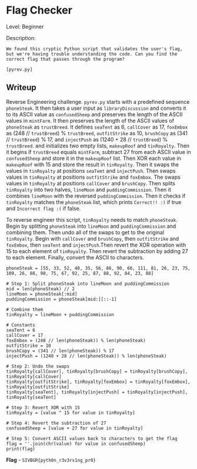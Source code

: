 # Flag Checker
Level: Beginner

Description:
```
We found this cryptic Python script that validates the user's flag, but we're having trouble understanding the code. Can you find the correct flag that passes through the program?

[pyrev.py]
```

## Writeup
Reverse Engineering challenge. `pyrev.py` starts with a predefined sequence `phoneSteak`. It then takes a user input as `libraryDiscussion` and converts it to its ASCII value as `confusedSheep` and preserves the length of the ASCII values in `mintFarm`. It then preserves the length of the ASCII values of `phoneSteak` as `trustBreed`. It defines `seaTent` as 6, `callCover` as 17, `foxEmbox` as (248 // `trustBreed`) % `trustBreed`, `outfitStrike` as 10, `brushCopy` as (341 // `trustBreed`) % 17, and `injectPush` as (1240 + 28 // `trustBreed`) % `trustBreed`. and initializes two empty lists, `makeupRoof` and `tinRoyalty`. Then it begins if `trustBreed` equals `mintFarm`, subtract 27 from each ASCII value in `confusedSheep` and store it in the `makeupRoof` list. Then XOR each value in `makeupRoof` with 15 and store the result in `tinRoyalty`. Then it swaps the values in `tinRoyalty` at positions `seaTemt` and `injectPush`. Then swaps values in `tinRoyalty` at positions `outfitStrike` and `foxEmbox`. The swaps values in `tinRoyalty` at positions `callCover` and `brushCopy`. Then splits `tinRoyalty` into two halves, `lineMoon` and `puddingCommission`. Then it combines `lineMoon` with the reversed `puddingCommission`. Then it checks if `tinRoyalty` matches the `phoneSteak` list, which prints `Correct!! :)` if true and `Incorrect flag :(` if false.

To reverse engineer this script, `tinRoyalty` needs to match `phoneSteak`. Begin by splitting `phoneSteak` into `lineMoon` and `puddingCommission` and combining them. Then undo all of the swaps to get to the original `tinRoyalty`. Begin with `callCover` and `brushCopy`, then `outfitStrike` and `foxEmbox`, then `seaTent` and `injectPush`.Then revert the XOR operation with 15 to each element of `tinRoyalty`. Then revert the subtraction by adding 27 to each element. Finally, convert the ASCII to characters.

```
phoneSteak = [55, 33, 52, 40, 35, 56, 86, 90, 66, 111, 81, 26, 23, 75, 109, 26, 88, 90, 75, 67, 92, 25, 87, 88, 92, 84, 23, 88]

# Step 1: Split phoneSteak into lineMoon and puddingCommission
mid = len(phoneSteak) // 2
lineMoon = phoneSteak[:mid]
puddingCommission = phoneSteak[mid:][::-1]

# Combine them
tinRoyalty = lineMoon + puddingCommission

# Constants
seaTent = 6
callCover = 17
foxEmbox = (248 // len(phoneSteak)) % len(phoneSteak)
outfitStrike = 10
brushCopy = (341 // len(phoneSteak)) % 17
injectPush = (1240 + 28 // len(phoneSteak)) % len(phoneSteak)

# Step 2: Undo the swaps
tinRoyalty[callCover], tinRoyalty[brushCopy] = tinRoyalty[brushCopy], tinRoyalty[callCover]
tinRoyalty[outfitStrike], tinRoyalty[foxEmbox] = tinRoyalty[foxEmbox], tinRoyalty[outfitStrike]
tinRoyalty[seaTent], tinRoyalty[injectPush] = tinRoyalty[injectPush], tinRoyalty[seaTent]

# Step 3: Revert XOR with 15
tinRoyalty = [value ^ 15 for value in tinRoyalty]

# Step 4: Revert the subtraction of 27
confusedSheep = [value + 27 for value in tinRoyalty]

# Step 5: Convert ASCII values back to characters to get the flag
flag = ''.join(chr(value) for value in confusedSheep)
print(flag)
```

**Flag** - `SIVBGR{pyth0n_r3v3rs1ng_pr0}`
